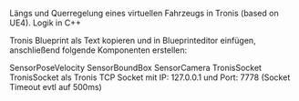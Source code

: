 Längs und Querregelung eines virtuellen Fahrzeugs in Tronis (based on UE4). Logik in C++

Tronis Blueprint als Text kopieren und in Blueprinteditor einfügen, anschließend folgende Komponenten erstellen:

SensorPoseVelocity
SensorBoundBox
SensorCamera
TronisSocket
TronisSocket als Tronis TCP Socket mit IP: 127.0.0.1 und Port: 7778 (Socket Timeout evtl auf 500ms)
